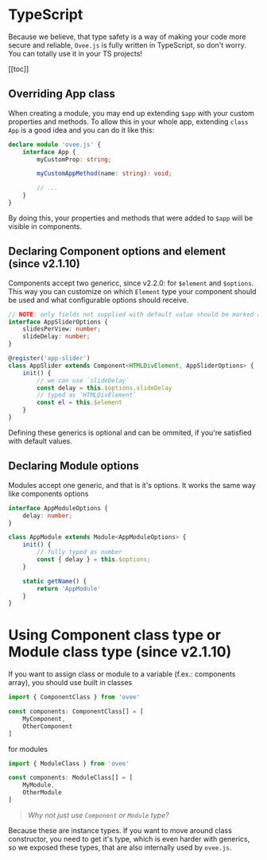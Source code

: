 # TypeScript
Because we believe, that type safety is a way of making your code more secure and reliable, `Ovee.js` is fully written in TypeScript, so don't worry. You can totally use it in your TS projects!

[[toc]]

## Overriding App class
When creating a module, you may end up extending `$app` with your custom properties and methods. To allow this in your whole app, extending `class App` is a good idea and you can do it like this:

```typescript
declare module 'ovee.js' {
    interface App {
        myCustomProp: string;

        myCustomAppMethod(name: string): void;

        // ...
    }
}
```

By doing this, your properties and methods that were added to `$app` will be visible in components.

## Declaring Component options and element (since v2.1.10)

Components accept two genericc, since v2.2.0: for `$element` and `$options`. This way you can customize on which `Element` type your component should be used and what configurable options should receive.

```ts
// NOTE: only fields not supplied with default value should be marked as optional with `?`
interface AppSliderOptions {
    slidesPerView: number;
    slideDelay: number;
}

@register('app-slider')
class AppSlider extends Component<HTMLDivElement, AppSliderOptions> {
    init() {
        // we can use `slideDelay`
        const delay = this.$options.slideDelay
        // typed as `HTMLDivElement`
        const el = this.$element
    }
}
```

Defining these generics is optional and can be ommited, if you're satisfied with default values.

## Declaring Module options

Modules accept one generic, and that is it's options. It works the same way like components options

```ts
interface AppModuleOptions {
    delay: number;
}

class AppModule extends Module<AppModuleOptions> {
    init() {
        // fully typed as number
        const { delay } = this.$options;
    }

    static getName() {
        return 'AppModule'
    }
}
```

# Using Component class type or Module class type (since v2.1.10)

If you want to assign class or module to a variable (f.ex.: components array), you should use built in classes

```ts
import { ComponentClass } from 'ovee'

const components: ComponentClass[] = [
    MyComponent,
    OtherComponent
]
```

for modules

```ts
import { ModuleClass } from 'ovee'

const components: ModuleClass[] = [
    MyModule,
    OtherModule
]
```

> *Why not just use `Component` or `Module` type?*

Because these are instance types. If you want to move around class constructor, you need to get it's type, which is even harder with generics, so we exposed these types, that are also internally used by `ovee.js`.
